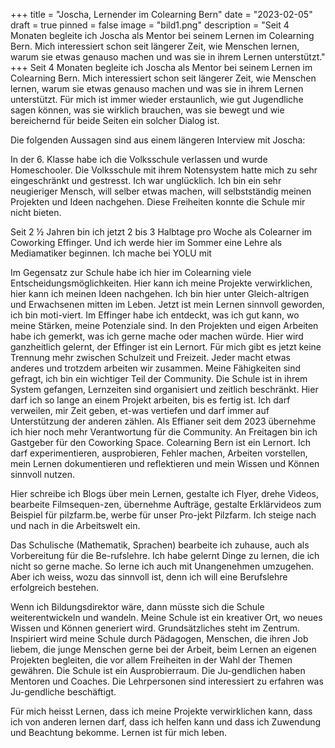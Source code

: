 +++
title = "Joscha, Lernender im Colearning Bern"
date = "2023-02-05"
draft = true
pinned = false
image = "bild1.png"
description = "Seit 4 Monaten begleite ich Joscha als Mentor bei seinem Lernen im Colearning Bern. Mich interessiert schon seit längerer Zeit, wie Menschen lernen, warum sie etwas genauso machen und was sie in ihrem Lernen unterstützt."
+++
Seit 4 Monaten begleite ich Joscha als Mentor bei seinem Lernen im Colearning Bern. Mich interessiert schon seit längerer Zeit, wie Menschen lernen, warum sie etwas genauso machen und was sie in ihrem Lernen unterstützt. Für mich ist immer wieder erstaunlich, wie gut Jugendliche sagen können, was sie wirklich brauchen, was sie bewegt und wie bereichernd für beide Seiten ein solcher Dialog ist.

Die folgenden Aussagen sind aus einem längeren Interview mit Joscha:

In der 6. Klasse habe ich die Volksschule verlassen und wurde Homeschooler. Die Volksschule mit ihrem Notensystem hatte mich zu sehr eingeschränkt und gestresst. Ich war unglücklich. 
Ich bin ein sehr neugieriger Mensch, will selber etwas machen, will selbstständig meinen Projekten und Ideen nachgehen. Diese Freiheiten konnte die Schule mir nicht bieten.

Seit 2 ½ Jahren bin ich jetzt 2 bis 3 Halbtage pro Woche als Colearner im Coworking Effinger. Und ich werde hier im Sommer eine Lehre als Mediamatiker beginnen. Ich mache bei YOLU mit

Im Gegensatz zur Schule habe ich hier im Colearning viele Entscheidungsmöglichkeiten. Hier kann ich meine Projekte verwirklichen, hier kann ich meinen Ideen nachgehen. Ich bin hier unter Gleich-altrigen und Erwachsenen mitten im Leben. Jetzt ist mein Lernen sinnvoll geworden, ich bin moti-viert. 
Im Effinger habe ich entdeckt, was ich gut kann, wo meine Stärken, meine Potenziale sind. In den Projekten und eigen Arbeiten habe ich gemerkt, was ich gerne mache oder machen würde. Hier wird ganzheitlich gelernt, der Effinger ist ein Lernort. Für mich gibt es jetzt keine Trennung mehr zwischen Schulzeit und Freizeit. Jeder macht etwas anderes und trotzdem arbeiten wir zusammen. Meine Fähigkeiten sind gefragt, ich bin ein wichtiger Teil der Community. 
Die Schule ist in ihrem System gefangen, Lernzeiten sind organisiert und zeitlich beschränkt. Hier darf ich so lange an einem Projekt arbeiten, bis es fertig ist. Ich darf verweilen, mir Zeit geben, et-was vertiefen und darf immer auf Unterstützung der anderen zählen.
Als Effianer seit dem 2023 übernehme ich hier noch mehr Verantwortung für die Community. An Freitagen bin ich Gastgeber für den Coworking Space.
Colearning Bern ist ein Lernort. Ich darf experimentieren, ausprobieren, Fehler machen, Arbeiten vorstellen, mein Lernen dokumentieren und reflektieren und mein Wissen und Können sinnvoll nutzen.

Hier schreibe ich Blogs über mein Lernen, gestalte ich Flyer, drehe Videos, bearbeite Filmsequen-zen, übernehme Aufträge, gestalte Erklärvideos zum Beispiel für pilzfarm.be, werbe für unser Pro-jekt Pilzfarm. Ich steige nach und nach in die Arbeitswelt ein. 

Das Schulische (Mathematik, Sprachen) bearbeite ich zuhause, auch als Vorbereitung für die Be-rufslehre. Ich habe gelernt Dinge zu lernen, die ich nicht so gerne mache. So lerne ich auch mit Unangenehmen umzugehen. Aber ich weiss, wozu das sinnvoll ist, denn ich will eine Berufslehre erfolgreich bestehen.

Wenn ich Bildungsdirektor wäre, dann müsste sich die Schule weiterentwickeln und wandeln.
Meine Schule ist ein kreativer Ort, wo neues Wissen und Können generiert wird. Grundsätzliches steht im Zentrum. Inspiriert wird meine Schule durch Pädagogen, Menschen, die ihren Job liebem, die junge Menschen gerne bei der Arbeit, beim Lernen an eigenen Projekten begleiten, die vor allem Freiheiten in der Wahl der Themen gewähren. Die Schule ist ein Ausprobierraum. Die Ju-gendlichen haben Mentoren und Coaches. Die Lehrpersonen sind interessiert zu erfahren was Ju-gendliche beschäftigt.

Für mich heisst Lernen, dass ich meine Projekte verwirklichen kann, dass ich von anderen lernen darf, dass ich helfen kann und dass ich Zuwendung und Beachtung bekomme. Lernen ist für mich leben.